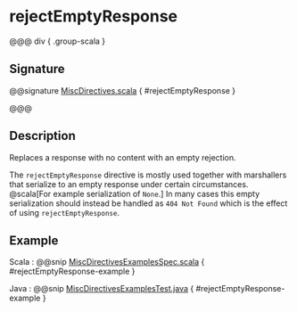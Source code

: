 # rejectEmptyResponse

@@@ div { .group-scala }

## Signature

@@signature [MiscDirectives.scala](/pekko-http/src/main/scala/akka/http/scaladsl/server/directives/MiscDirectives.scala) { #rejectEmptyResponse }

@@@

## Description

Replaces a response with no content with an empty rejection.

The `rejectEmptyResponse` directive is mostly used together with marshallers that serialize to an empty response under
certain circumstances. @scala[For example serialization of `None`.]
In many cases this empty serialization should instead be handled as `404 Not Found` which is the effect of using `rejectEmptyResponse`.

## Example

Scala
:   @@snip [MiscDirectivesExamplesSpec.scala](/docs/src/test/scala/docs/http/scaladsl/server/directives/MiscDirectivesExamplesSpec.scala) { #rejectEmptyResponse-example }

Java
:   @@snip [MiscDirectivesExamplesTest.java](/docs/src/test/java/docs/http/javadsl/server/directives/MiscDirectivesExamplesTest.java) { #rejectEmptyResponse-example }
